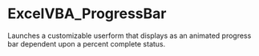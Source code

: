# ExcelVBA_ProgressBar
Launches a customizable userform that displays as an animated progress bar dependent upon a percent complete status. 
